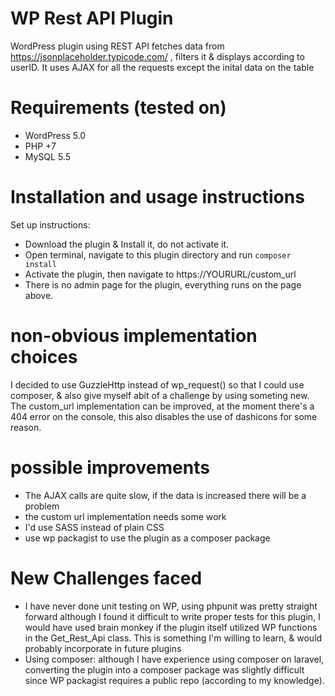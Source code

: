 # WP Rest API Plugin
 WordPress plugin using REST API fetches data from https://jsonplaceholder.typicode.com/ , filters it & displays according to userID. It uses AJAX for all the requests except the inital data on the table
 
# Requirements (tested on)
- WordPress 5.0
- PHP +7
- MySQL 5.5

# Installation and usage instructions
Set up instructions:
- Download the plugin & Install it, do not activate it.
- Open terminal, navigate to this plugin directory and run `composer install`
- Activate the plugin, then navigate to https://YOURURL/custom_url
- There is no admin page for the plugin, everything runs on the page above.

# non-obvious implementation choices
I decided to use GuzzleHttp instead of wp_request() so that I could use composer, & also give myself abit of a challenge by using someting new.
The custom_url implementation can be improved, at the moment there's a 404 error on the console, this also disables the use of dashicons for some reason.

# possible improvements
- The AJAX calls are quite slow, if the data is increased there will be a problem
- the custom url implementation needs some work
- I'd use SASS instead of plain CSS 
- use wp packagist to use the plugin as a composer package

# New Challenges faced
- I have never done unit testing on WP, using phpunit was pretty straight forward although I found it difficult to write proper tests for this plugin, I would have used brain monkey if the plugin itself utilized WP functions in the Get_Rest_Api class. This is something I'm willing to learn, & would probably incorporate in future plugins
- Using composer: although I have experience using composer on laravel, converting the plugin into a composer package was slightly difficult since WP packagist requires a public repo (according to my knowledge).
